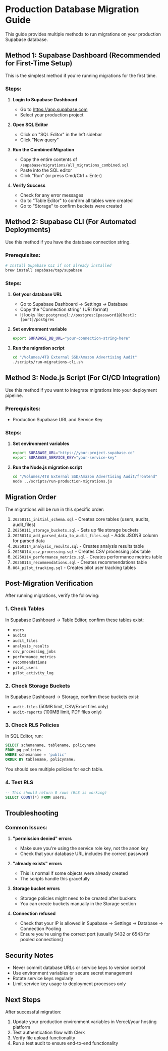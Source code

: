 # Production Database Migration Guide

This guide provides multiple methods to run migrations on your production Supabase database.

## Method 1: Supabase Dashboard (Recommended for First-Time Setup)

This is the simplest method if you're running migrations for the first time.

### Steps:

1. **Login to Supabase Dashboard**
   - Go to https://app.supabase.com
   - Select your production project

2. **Open SQL Editor**
   - Click on "SQL Editor" in the left sidebar
   - Click "New query"

3. **Run the Combined Migration**
   - Copy the entire contents of `/supabase/migrations/all_migrations_combined.sql`
   - Paste into the SQL editor
   - Click "Run" (or press Cmd/Ctrl + Enter)

4. **Verify Success**
   - Check for any error messages
   - Go to "Table Editor" to confirm all tables were created
   - Go to "Storage" to confirm buckets were created

## Method 2: Supabase CLI (For Automated Deployments)

Use this method if you have the database connection string.

### Prerequisites:
```bash
# Install Supabase CLI if not already installed
brew install supabase/tap/supabase
```

### Steps:

1. **Get your database URL**
   - Go to Supabase Dashboard → Settings → Database
   - Copy the "Connection string" (URI format)
   - It looks like: `postgresql://postgres:[password]@[host]:[port]/postgres`

2. **Set environment variable**
   ```bash
   export SUPABASE_DB_URL="your-connection-string-here"
   ```

3. **Run the migration script**
   ```bash
   cd "/Volumes/4TB External SSD/Amazon Advertising Audit"
   ./scripts/run-migrations-cli.sh
   ```

## Method 3: Node.js Script (For CI/CD Integration)

Use this method if you want to integrate migrations into your deployment pipeline.

### Prerequisites:
- Production Supabase URL and Service Key

### Steps:

1. **Set environment variables**
   ```bash
   export SUPABASE_URL="https://your-project.supabase.co"
   export SUPABASE_SERVICE_KEY="your-service-key"
   ```

2. **Run the Node.js migration script**
   ```bash
   cd "/Volumes/4TB External SSD/Amazon Advertising Audit/frontend"
   node ../scripts/run-production-migrations.js
   ```

## Migration Order

The migrations will be run in this specific order:

1. `20250111_initial_schema.sql` - Creates core tables (users, audits, audit_files)
2. `20250111_storage_buckets.sql` - Sets up file storage buckets
3. `20250114_add_parsed_data_to_audit_files.sql` - Adds JSONB column for parsed data
4. `20250114_analysis_results.sql` - Creates analysis results table
5. `20250114_csv_processing.sql` - Creates CSV processing jobs table
6. `20250114_performance_metrics.sql` - Creates performance metrics table
7. `20250114_recommendations.sql` - Creates recommendations table
8. `004_pilot_tracking.sql` - Creates pilot user tracking tables

## Post-Migration Verification

After running migrations, verify the following:

### 1. Check Tables
In Supabase Dashboard → Table Editor, confirm these tables exist:
- `users`
- `audits`
- `audit_files`
- `analysis_results`
- `csv_processing_jobs`
- `performance_metrics`
- `recommendations`
- `pilot_users`
- `pilot_activity_log`

### 2. Check Storage Buckets
In Supabase Dashboard → Storage, confirm these buckets exist:
- `audit-files` (50MB limit, CSV/Excel files only)
- `audit-reports` (100MB limit, PDF files only)

### 3. Check RLS Policies
In SQL Editor, run:
```sql
SELECT schemaname, tablename, policyname 
FROM pg_policies 
WHERE schemaname = 'public'
ORDER BY tablename, policyname;
```

You should see multiple policies for each table.

### 4. Test RLS
```sql
-- This should return 0 rows (RLS is working)
SELECT COUNT(*) FROM users;
```

## Troubleshooting

### Common Issues:

1. **"permission denied" errors**
   - Make sure you're using the service role key, not the anon key
   - Check that your database URL includes the correct password

2. **"already exists" errors**
   - This is normal if some objects were already created
   - The scripts handle this gracefully

3. **Storage bucket errors**
   - Storage policies might need to be created after buckets
   - You can create buckets manually in the Storage section

4. **Connection refused**
   - Check that your IP is allowed in Supabase → Settings → Database → Connection Pooling
   - Ensure you're using the correct port (usually 5432 or 6543 for pooled connections)

## Security Notes

- Never commit database URLs or service keys to version control
- Use environment variables or secure secret management
- Rotate service keys regularly
- Limit service key usage to deployment processes only

## Next Steps

After successful migration:

1. Update your production environment variables in Vercel/your hosting platform
2. Test authentication flow with Clerk
3. Verify file upload functionality
4. Run a test audit to ensure end-to-end functionality